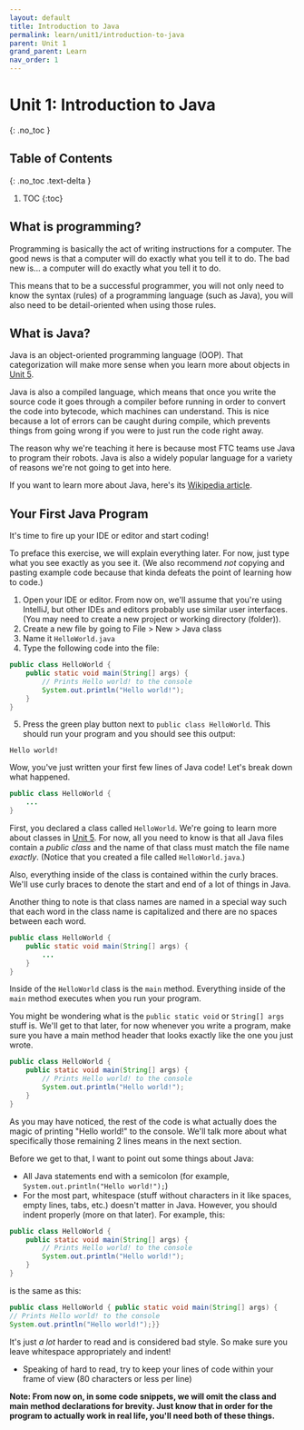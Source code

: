 ```yaml
---
layout: default
title: Introduction to Java
permalink: learn/unit1/introduction-to-java
parent: Unit 1
grand_parent: Learn
nav_order: 1
---
```


<!-- prettier-ignore-start -->
# Unit 1: Introduction to Java
{: .no_toc }

## Table of Contents
{: .no_toc .text-delta }

1. TOC
{:toc}
<!-- prettier-ignore-end -->

## What is programming?

Programming is basically the act of writing instructions for a computer. The good news is that a computer will do exactly what you tell it to do. The bad new is... a computer will do exactly what you tell it to do.

This means that to be a successful programmer, you will not only need to know the syntax (rules) of a programming language (such as Java), you will also need to be detail-oriented when using those rules.

## What is Java?

Java is an object-oriented programming language (OOP). That
categorization will make more sense when you learn more about
objects in [Unit 5](/learn-code/learn/unit5).

Java is also a compiled language, which means that once you write the source code it goes through a compiler before running in order to convert the code into bytecode, which machines can understand. This is nice because a lot of errors can be caught during compile, which prevents things from going wrong if you were to just run the code right away.

The reason why we're teaching it here is because most FTC
teams use Java to program their robots. Java is also a widely popular language for a variety of reasons we're not going to
get into here.

If you want to learn more about Java, here's its [Wikipedia article](<https://en.wikipedia.org/wiki/Java_(programming_language)>).

## Your First Java Program

It's time to fire up your IDE or editor and start coding!

To preface this exercise, we will explain everything later.
For now, just type what you see exactly as you see it. (We
also recommend _not_ copying and pasting example code because
that kinda defeats the point of learning how to code.)

1. Open your IDE or editor. From now on, we'll assume that you're using IntelliJ, but other IDEs and editors probably use similar user interfaces. (You may need to create a new project or working directory (folder)).
2. Create a new file by going to File > New > Java class
3. Name it `HelloWorld.java`
4. Type the following code into the file:

```java
public class HelloWorld {
    public static void main(String[] args) {
        // Prints Hello world! to the console
        System.out.println("Hello world!");
    }
}
```

5. Press the green play button next to `public class HelloWorld`. This should run your program and you should see this output:

```
Hello world!
```

Wow, you've just written your first few lines of Java code!
Let's break down what happened.

```java
public class HelloWorld {
    ...
}
```

First, you declared a class called `HelloWorld`. We're going
to learn more about classes in [Unit 5](/learn-code/learn/unit5).
For now, all you need to know is that all Java files
contain a _public class_ and the name of that class must match
the file name _exactly_. (Notice that you created a file
called `HelloWorld.java`.)

Also, everything inside of the class is contained within the
curly braces. We'll use curly braces to denote the start and
end of a lot of things in Java.

Another thing to note is that class names are named in a
special way such that each word in the class name is
capitalized and there are no spaces between each word.

```java
public class HelloWorld {
    public static void main(String[] args) {
        ...
    }
}
```

Inside of the `HelloWorld` class is the `main` method. Everything inside of the `main` method executes when you run your program.

You might be wondering what is the `public static void` or `String[] args` stuff is. We'll get to that later, for now whenever you write a program, make sure you have a main method header that looks exactly like the one you just wrote.

```java
public class HelloWorld {
    public static void main(String[] args) {
        // Prints Hello world! to the console
        System.out.println("Hello world!");
    }
}
```

As you may have noticed, the rest of the code is what actually does the magic of printing "Hello world!" to the console. We'll talk more about what specifically those remaining 2 lines means in the next section.

Before we get to that, I want to point out some things about Java:

-   All Java statements end with a semicolon (for example, `System.out.println("Hello world!");`)
-   For the most part, whitespace (stuff without characters in it like spaces, empty lines, tabs, etc.) doesn't matter in Java. However, you should indent properly (more on that later). For example, this:

```java
public class HelloWorld {
    public static void main(String[] args) {
        // Prints Hello world! to the console
        System.out.println("Hello world!");
    }
}
```

is the same as this:

```java
public class HelloWorld { public static void main(String[] args) {
// Prints Hello world! to the console
System.out.println("Hello world!");}}
```

It's just _a lot_ harder to read and is considered bad style. So make sure you leave whitespace appropriately and indent!

-   Speaking of hard to read, try to keep your lines of code within your frame of view (80 characters or less per line)

**Note: From now on, in some code snippets, we will omit the class and main method declarations for brevity. Just know that in order for the program to actually work in real life, you'll need both of these things.**
